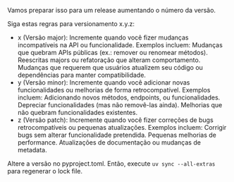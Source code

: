 Vamos preparar isso para um release aumentando o número da versão.

Siga estas regras para versionamento x.y.z:

- x (Versão major): Incremente quando você fizer mudanças incompatíveis na API ou funcionalidade. Exemplos incluem:
Mudanças que quebram APIs públicas (ex.: remover ou renomear métodos).
Reescritas majors ou refatoração que alteram comportamento.
Mudanças que requerem que usuários atualizem seu código ou dependências para manter compatibilidade.
- y (Versão minor): Incremente quando você adicionar novas funcionalidades ou melhorias de forma retrocompatível. Exemplos incluem:
Adicionando novos métodos, endpoints, ou funcionalidades.
Depreciar funcionalidades (mas não removê-las ainda).
Melhorias que não quebram funcionalidades existentes.
- z (Versão patch): Incremente quando você fizer correções de bugs retrocompatíveis ou pequenas atualizações. Exemplos incluem:
Corrigir bugs sem alterar funcionalidade pretendida.
Pequenas melhorias de performance.
Atualizações de documentação ou mudanças de metadata.

Altere a versão no pyproject.toml.
Então, execute `uv sync --all-extras` para regenerar o lock file. 